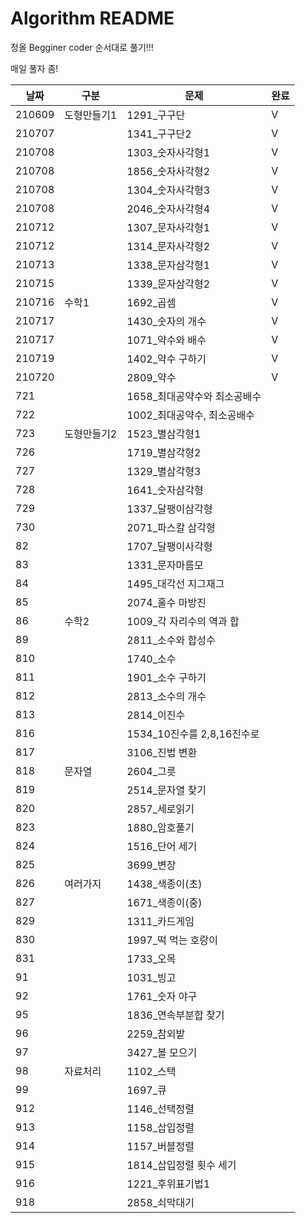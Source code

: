 # Algorithm README

정올 Begginer coder 순서대로 풀기!!!

매일 풀자 좀!

| 날짜   | 구분        | 문제                         | 완료 |
| ------ | ----------- | ---------------------------- | ---- |
| 210609 | 도형만들기1 | 1291_구구단                  | V    |
| 210707 |             | 1341_구구단2                 | V    |
| 210708 |             | 1303_숫자사각형1             | V    |
| 210708 |             | 1856_숫자사각형2             | V    |
| 210708 |             | 1304_숫자사각형3             | V    |
| 210708 |             | 2046_숫자사각형4             | V    |
| 210712 |             | 1307_문자사각형1             | V    |
| 210712 |             | 1314_문자사각형2             | V    |
| 210713 |             | 1338_문자삼각형1             | V    |
| 210715 |             | 1339_문자삼각형2             | V    |
| 210716 | 수학1       | 1692_곱셈                    | V    |
| 210717 |             | 1430_숫자의 개수             | V    |
| 210717 |             | 1071_약수와 배수             | V    |
| 210719 |             | 1402_약수 구하기             | V    |
| 210720 |             | 2809_약수                    | V    |
| 721    |             | 1658_최대공약수와 최소공배수 |      |
| 722    |             | 1002_최대공약수, 최소공배수  |      |
| 723    | 도형만들기2 | 1523_별삼각형1               |      |
| 726    |             | 1719_별삼각형2               |      |
| 727    |             | 1329_별삼각형3               |      |
| 728    |             | 1641_숫자삼각형              |      |
| 729    |             | 1337_달팽이삼각형            |      |
| 730    |             | 2071_파스칼 삼각형           |      |
| 82     |             | 1707_달팽이사각형            |      |
| 83     |             | 1331_문자마름모              |      |
| 84     |             | 1495_대각선 지그재그         |      |
| 85     |             | 2074_홀수 마방진             |      |
| 86     | 수학2       | 1009_각 자리수의 역과 합     |      |
| 89     |             | 2811_소수와 합성수           |      |
| 810    |             | 1740_소수                    |      |
| 811    |             | 1901_소수 구하기             |      |
| 812    |             | 2813_소수의 개수             |      |
| 813    |             | 2814_이진수                  |      |
| 816    |             | 1534_10진수를 2,8,16진수로   |      |
| 817    |             | 3106_진법 변환               |      |
| 818    | 문자열      | 2604_그릇                    |      |
| 819    |             | 2514_문자열 찾기             |      |
| 820    |             | 2857_세로읽기                |      |
| 823    |             | 1880_암호풀기                |      |
| 824    |             | 1516_단어 세기               |      |
| 825    |             | 3699_변장                    |      |
| 826    | 여러가지    | 1438_색종이(초)              |      |
| 827    |             | 1671_색종이(중)              |      |
| 829    |             | 1311_카드게임                |      |
| 830    |             | 1997_떡 먹는 호랑이          |      |
| 831    |             | 1733_오목                    |      |
| 91     |             | 1031_빙고                    |      |
| 92     |             | 1761_숫자 야구               |      |
| 95     |             | 1836_연속부분합 찾기         |      |
| 96     |             | 2259_참외밭                  |      |
| 97     |             | 3427_볼 모으기               |      |
| 98     | 자료처리    | 1102_스택                    |      |
| 99     |             | 1697_큐                      |      |
| 912    |             | 1146_선택정렬                |      |
| 913    |             | 1158_삽입정렬                |      |
| 914    |             | 1157_버블정렬                |      |
| 915    |             | 1814_삽입정렬 횟수 세기      |      |
| 916    |             | 1221_후위표기법1             |      |
| 918    |             | 2858_쇠막대기                |      |



